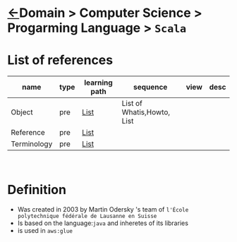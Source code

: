 <head><link rel="stylesheet" href="../../md.css"/><script src="../../md.js"></script></head>

[//]: #(Reference)
[Repo_Readme]:    ../README.md

[Object_list]:        ./list/object_list.md
[Term_list]:   ./list/term_list.md
[Reference_List]:     ./list/reference_list.md


# [&larr;][Repo_Readme]Domain > Computer Science > Progarming Language >  `Scala`

# List of references

|name|type|learning path|sequence|view|desc|
|-|-|-|-|-|-|
|Object|pre|[List][Object_list]|List of Whatis,Howto, List
|Reference|pre|[List][Reference_list]
|Terminology|pre|[List][Term_list]
<br>



# Definition
- Was created in 2003 by Martin Odersky 's team of  `l'École polytechnique fédérale de Lausanne en Suisse`
- Is based on the language:`java`  and inheretes of its libraries
- is used in  `aws:glue` 

